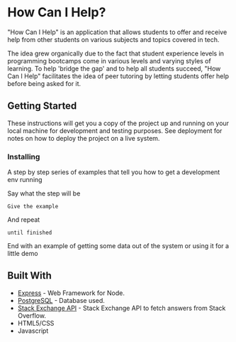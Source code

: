 # How Can I Help?

"How Can I Help" is an application that allows students to offer and receive
help from other students on various subjects and topics covered in tech.

The idea grew organically due to the fact that student experience levels in
programming bootcamps come in various levels and varying styles of learning.
To help 'bridge the gap' and to help all students succeed, "How Can I Help"
facilitates the idea of peer tutoring by letting students offer help before
being asked for it.

## Getting Started

These instructions will get you a copy of the project up and running on your local machine for development and testing purposes. See deployment for notes on how to deploy the project on a live system.

### Installing

A step by step series of examples that tell you how to get a development env running

Say what the step will be

```
Give the example
```

And repeat

```
until finished
```

End with an example of getting some data out of the system or using it for a little demo

## Built With

- [Express](https://expressjs.com/) - Web Framework for Node.
- [PostgreSQL](https://www.postgresql.org/) - Database used.
- [Stack Exchange API](https://api.stackexchange.com/) - Stack Exchange API to fetch answers from Stack Overflow.
- HTML5/CSS
- Javascript
